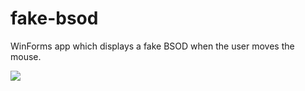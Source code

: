 fake-bsod
======

WinForms app which displays a fake BSOD when the user moves the mouse.


![](http://i.imgur.com/8Qdp00Z.png)
